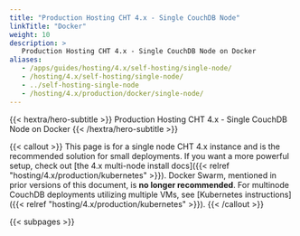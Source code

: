 ```yaml
---
title: "Production Hosting CHT 4.x - Single CouchDB Node"
linkTitle: "Docker"
weight: 10
description: >
   Production Hosting CHT 4.x - Single CouchDB Node on Docker
aliases:
   - /apps/guides/hosting/4.x/self-hosting/single-node/
   - /hosting/4.x/self-hosting/single-node/
   - ../self-hosting-single-node
   - /hosting/4.x/production/docker/single-node/
---
```


{{< hextra/hero-subtitle >}}
  Production Hosting CHT 4.x - Single CouchDB Node on Docker
{{< /hextra/hero-subtitle >}}

{{< callout >}}
  This page is for a single node CHT 4.x instance and is the recommended solution for small deployments. If you want a more powerful setup, check out [the 4.x multi-node install docs]({{< relref "hosting/4.x/production/kubernetes" >}}). Docker Swarm, mentioned in prior versions of this document, is **no longer recommended**. For multinode CouchDB deployments utilizing multiple VMs, see [Kubernetes instructions]({{< relref "hosting/4.x/production/kubernetes" >}}).
{{< /callout >}}

{{< subpages >}}
